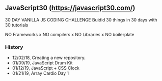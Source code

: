 ## JavaScript30 (https://javascript30.com/)
 
 30 DAY VANILLA JS CODING CHALLENGE 
 Buidld 30 things in 30 days with 30 tutorials 
 
 NO Frameworks x NO compilers x NO Libraries x NO boilerplate


### History
 - 12/02/18, Creating a new repository.
 - 01/09/19, JavaScript Drum Kit
 - 01/12/19, JavaScript + CSS Clock
 - 01/21/19, Array Cardio Day 1
 
